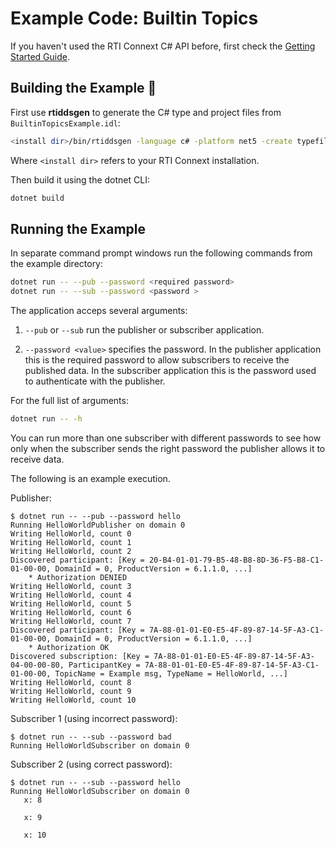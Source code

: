 # Example Code: Builtin Topics

If you haven't used the RTI Connext C# API before, first check the
[Getting Started Guide](https://community.rti.com/static/documentation/connext-dds/6.1.1/doc/manuals/connext_dds_professional/getting_started_guide/index.html).

## Building the Example :wrench:

First use **rtiddsgen** to generate the C# type and project files from
`BuiltinTopicsExample.idl`:

```sh
<install dir>/bin/rtiddsgen -language c# -platform net5 -create typefiles -create makefiles BuiltinTopicsExample.idl
```

Where `<install dir>` refers to your RTI Connext installation.

Then build it using the dotnet CLI:

```sh
dotnet build
```

## Running the Example

In separate command prompt windows run the following commands from the example
directory:

```sh
dotnet run -- --pub --password <required password>
dotnet run -- --sub --password <password >
```

The application acceps several arguments:

1.  `--pub` or `--sub` run the publisher or subscriber application.

2.  `--password <value>` specifies the password. In the publisher application
    this is the required password to allow subscribers to receive the published
    data. In the subscriber application this is the password used to
    authenticate with the publisher.

For the full list of arguments:

```sh
dotnet run -- -h
```

You can run more than one subscriber with different passwords to see how only
when the subscriber sends the right password the publisher allows it to
receive data.

The following is an example execution.

Publisher:

```plaintext
$ dotnet run -- --pub --password hello
Running HelloWorldPublisher on domain 0
Writing HelloWorld, count 0
Writing HelloWorld, count 1
Writing HelloWorld, count 2
Discovered participant: [Key = 20-B4-01-01-79-B5-48-B8-8D-36-F5-B8-C1-01-00-00, DomainId = 0, ProductVersion = 6.1.1.0, ...]
    * Authorization DENIED
Writing HelloWorld, count 3
Writing HelloWorld, count 4
Writing HelloWorld, count 5
Writing HelloWorld, count 6
Writing HelloWorld, count 7
Discovered participant: [Key = 7A-88-01-01-E0-E5-4F-89-87-14-5F-A3-C1-01-00-00, DomainId = 0, ProductVersion = 6.1.1.0, ...]
    * Authorization OK
Discovered subscription: [Key = 7A-88-01-01-E0-E5-4F-89-87-14-5F-A3-04-00-00-80, ParticipantKey = 7A-88-01-01-E0-E5-4F-89-87-14-5F-A3-C1-01-00-00, TopicName = Example msg, TypeName = HelloWorld, ...]
Writing HelloWorld, count 8
Writing HelloWorld, count 9
Writing HelloWorld, count 10
```

Subscriber 1 (using incorrect password):

```plaintext
$ dotnet run -- --sub --password bad
Running HelloWorldSubscriber on domain 0
```

Subscriber 2 (using correct password):

```plaintext
$ dotnet run -- --sub --password hello
Running HelloWorldSubscriber on domain 0
   x: 8

   x: 9

   x: 10
```
